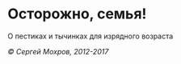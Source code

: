 # Осторожно, семья!

О пестиках и тычинках для изрядного возраста

_&copy; Сергей Мохров, 2012-2017_
